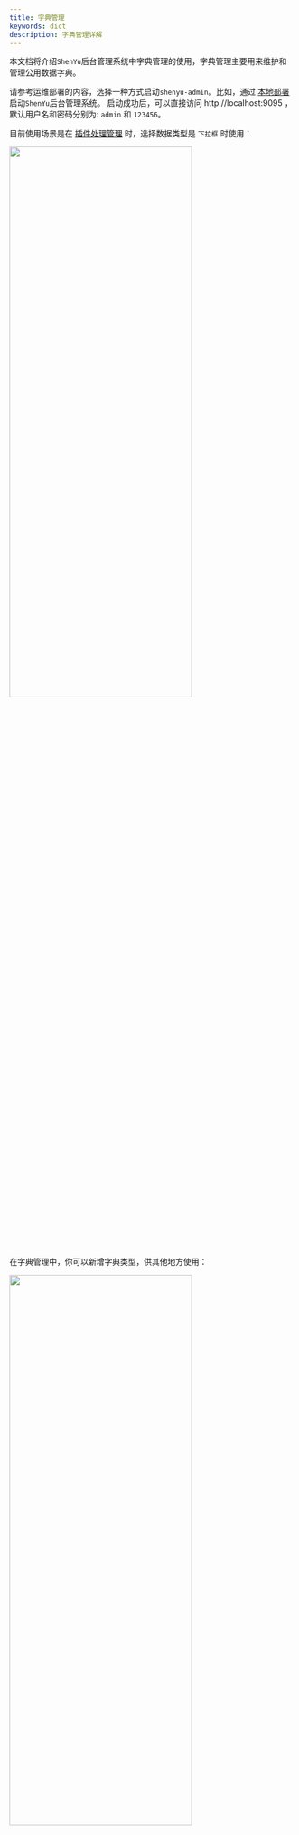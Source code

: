 ```yaml
---
title: 字典管理
keywords: dict
description: 字典管理详解
---
```


本文档将介绍`ShenYu`后台管理系统中字典管理的使用，字典管理主要用来维护和管理公用数据字典。

请参考运维部署的内容，选择一种方式启动`shenyu-admin`。比如，通过 [本地部署](../deployment-local) 启动`ShenYu`后台管理系统。 启动成功后，可以直接访问 http://localhost:9095 ，默认用户名和密码分别为: `admin` 和 `123456`。


目前使用场景是在 [插件处理管理](../plugin-handle-explanation) 时，选择数据类型是 `下拉框` 时使用： 

<img src="/img/shenyu/basicConfig/pluginHandle/dict_box.png" width="80%" height="50%" />

在字典管理中，你可以新增字典类型，供其他地方使用：

<img src="/img/shenyu/basicConfig/pluginHandle/dict_box2.png" width="80%" height="50%" />

* 字典类型：在插件处理管理时，使用的字段名称。
* 字典编码：标识字典数据。
* 字典名称：在添加插件、选择器或规则时`handle`字段的名称。
* 字典值：字典数据实际取值。
* 字典描述或备注：描述信息。
* 排序：字典数据顺序。

例如， `sentinel` 插件处理字段中的 `degradeRuleGrade`。当新增规则时，编辑 `degradeRuleGrade` 字段时，会自动从字典管理中查出 `type='degradeRuleGrade'` 的所有字典数据作为下拉选项：


<img src="/img/shenyu/basicConfig/pluginHandle/dict_box3.png" width="80%" height="50%" />
